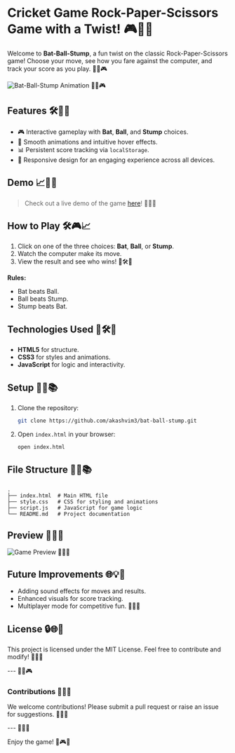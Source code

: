 # Cricket Game Rock-Paper-Scissors Game with a Twist! 🎮🌈🔄

Welcome to **Bat-Ball-Stump**, a fun twist on the classic Rock-Paper-Scissors game! Choose your move, see how you fare against the computer, and track your score as you play. 🚀🎡🎮

![Bat-Ball-Stump Animation](https://user-images.githubusercontent.com/00000000/sample-animation.gif) 🌟🚀🎮

## Features 🛠️🔄🎉

- 🎮 Interactive gameplay with **Bat**, **Ball**, and **Stump** choices.
- 🌟 Smooth animations and intuitive hover effects.
- 📊 Persistent score tracking via `localStorage`.
- 🎉 Responsive design for an engaging experience across all devices.

## Demo 📈🚀🔄

> Check out a live demo of the game [here](https://yourdemo.url)! 🎉🎡🌟

## How to Play 🛠️🎮📈

1. Click on one of the three choices: **Bat**, **Ball**, or **Stump**.
2. Watch the computer make its move.
3. View the result and see who wins! 🚀🛠️🎉

**Rules:**
- Bat beats Ball.
- Ball beats Stump.
- Stump beats Bat.

## Technologies Used 🎨🛠️🔄

- **HTML5** for structure.
- **CSS3** for styles and animations.
- **JavaScript** for logic and interactivity.

## Setup 🔧🔄📚

1. Clone the repository: 
   ```bash
   git clone https://github.com/akashvim3/bat-ball-stump.git
   ```
2. Open `index.html` in your browser:
   ```bash
   open index.html
   ```

## File Structure 🔧🔄📚

```
.
├── index.html  # Main HTML file
├── style.css   # CSS for styling and animations
├── script.js   # JavaScript for game logic
└── README.md   # Project documentation
```

## Preview 🎡🔄🎉

![Game Preview](https://user-images.githubusercontent.com/00000000/sample-preview.gif) 🌟🚀🔄

## Future Improvements 🌐💡🔧

- Adding sound effects for moves and results.
- Enhanced visuals for score tracking.
- Multiplayer mode for competitive fun. 🌟🎡🚀

## License 🔒🌐🔧

This project is licensed under the MIT License. Feel free to contribute and modify! 🌟🔄🎉

--- 🎉🚀🎮

### Contributions 🔧🔄🌐

We welcome contributions! Please submit a pull request or raise an issue for suggestions. 🎉🌟🚀

--- 🌟🎉🎡

Enjoy the game! 🚀🎮🌟

